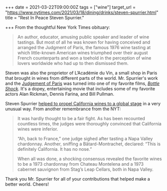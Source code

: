 +++
date = 2021-03-22T09:00:00Z
tags = ["wine"]
target_url = "https://www.nytimes.com/2021/03/18/dining/drinks/steven-spurrier.html"
title = "Rest In Peace Steven Spurrier."

+++
From the thoughtful New York Times obituary:

> An author, educator, amusing public speaker and leader of wine tastings. But most of all he was known for having conceived and arranged the Judgment of Paris, the famous 1976 wine tasting at which little-known American wines triumphed over their august French counterparts and won a toehold in the perception of wine lovers worldwide who had up to then dismissed them.

Steven was also the proprietor of L’Académie du Vin, a small shop in Paris that brought in wines from different parts of the world. Mr. Spurrier's work and the [Judgement of Paris](https://time.com/4342433/judgment-of-paris-time-magazine-anniversary/) was turned into one of my favorite films, [_Bottle Shock_](https://en.wikipedia.org/wiki/Bottle_Shock). It's a dopey, entertaining movie that includes some of my favorite actors Alan Rickman, Dennis Farina, and Bill Pullman.  
  
Steven Spurrier [helped to propel California wines to a global stage](https://www.nytimes.com/2021/03/16/dining/steven-spurrier-dead.html?action=click&module=RelatedLinks&pgtype=Article) in a very unusual way. From another remembrance from the NYT:

> It was hardly thought to be a fair fight. As has been recounted countless times, the judges were thoroughly convinced that California wines were inferior.
>
> “Ah, back to France,” one judge sighed after tasting a Napa Valley chardonnay. Another, sniffing a Bâtard-Montrachet, declared: “This is definitely California. It has no nose.”
>
>   
> When all was done, a shocking consensus revealed the favorite wines to be a 1973 chardonnay from Chateau Montelena and a 1973 cabernet sauvignon from Stag’s Leap Cellars, both in Napa Valley.

Thank you Mr. Spurrier for all of your contributions that helped make a better world. Cheers!
